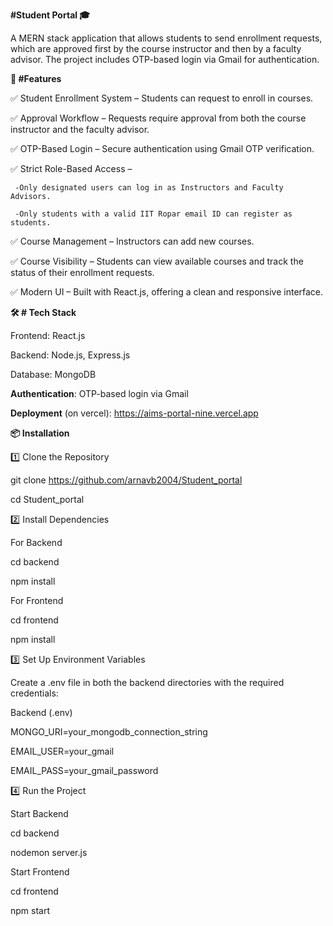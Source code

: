 **#Student Portal 🎓**

A MERN stack application that allows students to send enrollment requests, which are approved first by the course instructor and then by a faculty advisor. The project includes OTP-based login via Gmail for authentication.

**🚀 #Features**

✅ Student Enrollment System – Students can request to enroll in courses.

✅ Approval Workflow – Requests require approval from both the course instructor and the faculty advisor.

✅ OTP-Based Login – Secure authentication using Gmail OTP verification.

✅ Strict Role-Based Access –

     -Only designated users can log in as Instructors and Faculty Advisors.
     
     -Only students with a valid IIT Ropar email ID can register as students.
     
✅ Course Management – Instructors can add new courses.

✅ Course Visibility – Students can view available courses and track the status of their enrollment requests.

✅ Modern UI – Built with React.js, offering a clean and responsive interface.

**🛠️ # Tech Stack**

Frontend: React.js

Backend: Node.js, Express.js

Database: MongoDB

**Authentication**: OTP-based login via Gmail

**Deployment** (on vercel): https://aims-portal-nine.vercel.app


**📦 Installation**

1️⃣ Clone the Repository

git clone https://github.com/arnavb2004/Student_portal

cd Student_portal

2️⃣ Install Dependencies

For Backend

cd backend

npm install

For Frontend

cd frontend

npm install

3️⃣ Set Up Environment Variables

Create a .env file in both the backend  directories with the required credentials:

Backend (.env)

MONGO_URI=your_mongodb_connection_string

EMAIL_USER=your_gmail

EMAIL_PASS=your_gmail_password

4️⃣ Run the Project

Start Backend

cd backend

nodemon server.js

Start Frontend

cd frontend

npm start

